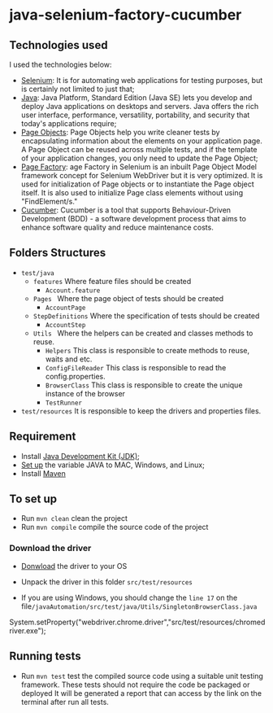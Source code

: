 # java-selenium-factory-cucumber

## Technologies used

I used the technologies below:

* [Selenium](https://www.seleniumhq.org/): It is for automating web applications for testing purposes, but is certainly not limited to just that;
* [Java](https://www.oracle.com/technetwork/java/javase/downloads/index.html): Java Platform, Standard Edition (Java SE) lets you develop and deploy Java applications on desktops and servers. Java offers the rich user interface, performance, versatility, portability, and security that today's applications require;
* [Page Objects](https://github.com/SeleniumHQ/selenium/wiki/PageObjects): Page Objects help you write cleaner tests by encapsulating information about the elements on your application page. A Page Object can be reused across multiple tests, and if the template of your application changes, you only need to update the Page Object;
* [Page Factory](https://github.com/SeleniumHQ/selenium/wiki/PageFactory): age Factory in Selenium is an inbuilt Page Object Model framework concept for Selenium WebDriver but it is very optimized. It is used for initialization of Page objects or to instantiate the Page object itself. It is also used to initialize Page class elements without using "FindElement/s."
* [Cucumber](https://cucumber.io/): Cucumber is a tool that supports Behaviour-Driven Development (BDD) - a software development process that aims to enhance software quality and reduce maintenance costs.

## Folders Structures

* ``` test/java ```
    * ``` features ``` Where feature files should be created
        * ``` Account.feature ```
    * ```Pages ``` Where the page object of tests should be created
        * ``` AccountPage ```
    * ```StepDefinitions``` Where the specification of tests should be created
        * ``` AccountStep ```
    * ```Utils ``` Where the helpers can be created and classes methods to reuse.
        * ``` Helpers ``` This class is responsible to create methods to reuse, waits and etc.
        * ``` ConfigFileReader ``` This class is responsible to read the config.properties.
        * ``` BrowserClass ``` This class is responsible to create the unique instance of the browser
        * ``` TestRunner ```
* ``` test/resources ``` It is responsible to keep the drivers and properties files.

## Requirement

- Install [Java Development Kit (JDK)](https://www.oracle.com/technetwork/java/javase/downloads/index.html);
- [Set up](https://www.baeldung.com/java-home-on-windows-7-8-10-mac-os-x-linux) the variable JAVA to MAC, Windows, and Linux;
- Install [Maven](https://maven.apache.org/install.html)

## To set up

- Run ```mvn clean``` clean the project
- Run ```mvn compile``` compile the source code of the project

### Download the driver

- [Donwload](https://chromedriver.storage.googleapis.com/index.html) the driver to your OS
- Unpack the driver in this folder ```src/test/resources```

- If you are using Windows, you should change the ```line 17``` on the file```/javaAutomation/src/test/java/Utils/SingletonBrowserClass.java```

System.setProperty("webdriver.chrome.driver","src/test/resources/chromedriver.exe");

## Running tests

- Run ```mvn test``` test the compiled source code using a suitable unit testing framework. These tests should not require the code be packaged or deployed
    It will be generated a report that can access by the link on the terminal after run all tests.
